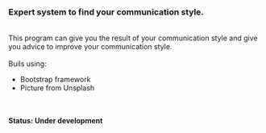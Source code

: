 <h3>Expert system to find your communication style.</h3>
<br>
This program can give you the result of your communication style and give you advice to improve your communication style.
<br>
<br>
Buils using:
<ul>
  <li>Bootstrap framework</li>
  <li>Picture from Unsplash</li>
</ul>
<br>
<br>
<strong>Status: Under development</strong>
